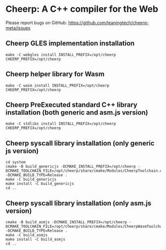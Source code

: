 Cheerp: A C++ compiler for the Web
==================================

Please report bugs on GitHub:
https://github.com/leaningtech/cheerp-meta/issues

Cheerp GLES implementation installation
---------------------------------------

```
make -C webgles install INSTALL_PREFIX=/opt/cheerp CHEERP_PREFIX=/opt/cheerp
```

Cheerp helper library for Wasm
---------------------------------------

```
make -C wasm install INSTALL_PREFIX=/opt/cheerp CHEERP_PREFIX=/opt/cheerp
```

Cheerp PreExecuted standard C++ library installation (both generic and asm.js version)
----------------------------------------------------

```
make -C stdlibs install INSTALL_PREFIX=/opt/cheerp CHEERP_PREFIX=/opt/cheerp
```

Cheerp syscall library installation (only generic js version)
---------------------------------------

```
cd system
cmake -B build_genericjs -DCMAKE_INSTALL_PREFIX=/opt/cheerp -DCMAKE_TOOLCHAIN_FILE=/opt/cheerp/share/cmake/Modules/CheerpToolchain.cmake -DCMAKE_BUILD_TYPE=Release .
make -C build_genericjs
make install -C build_genericjs
cd ..
```

Cheerp syscall library installation (only asm.js version)
---------------------------------------

```
cmake -B build_asmjs -DCMAKE_INSTALL_PREFIX=/opt/cheerp -DCMAKE_TOOLCHAIN_FILE=/opt/cheerp/share/cmake/Modules/CheerpWasmToolchain.cmake -DCMAKE_BUILD_TYPE=Release .
make -C build_asmjs
make install -C build_asmjs
cd ..
```
